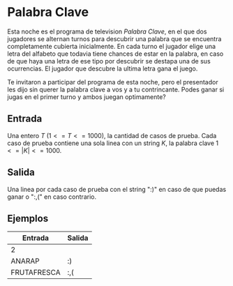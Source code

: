 # Palabra Clave
Esta noche es el programa de television _Palabra Clave_, en el que dos jugadores se alternan turnos para descubrir una palabra que se encuentra completamente cubierta inicialmente. En cada turno el jugador elige una letra del alfabeto que todavia tiene chances de estar en la palabra, en caso de que haya una letra de ese tipo por descubrir se destapa una de sus ocurrencias. El jugador que descubre la ultima letra gana el juego.

Te invitaron a participar del programa de esta noche, pero el presentador les dijo sin querer la palabra clave a vos y a tu contrincante. Podes ganar si jugas en el primer turno y ambos juegan optimamente?

## Entrada
Una entero $T$ $(1 <= T <= 1000)$, la cantidad de casos de prueba. Cada caso de prueba contiene una sola linea con un string $K$, la palabra clave $1 <= |K| <= 1000$.

## Salida 
Una linea por cada caso de prueba con el string ":)" en caso de que puedas ganar o ":,(" en caso contrario.

## Ejemplos
|Entrada|Salida|
|-|-|
|2||
|ANARAP|:)|
|FRUTAFRESCA|:,(|
